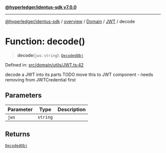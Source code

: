 [**@hyperledger/identus-sdk v7.0.0**](../../../../../../README.md)

***

[@hyperledger/identus-sdk](../../../../../../README.md) / [overview](../../../../../README.md) / [Domain](../../../README.md) / [JWT](../README.md) / decode

# Function: decode()

> **decode**(`jws`: `string`): [`DecodedObj`](../interfaces/DecodedObj.md)

Defined in: [src/domain/utils/JWT.ts:42](https://github.com/hyperledger/identus-edge-agent-sdk-ts/blob/96423ee84b124a31ce63036d9d623d1cb73a13c2/src/domain/utils/JWT.ts#L42)

decode a JWT into its parts
TODO move this to JWT component - needs removing from JWTCredential first

## Parameters

| Parameter | Type | Description |
| ------ | ------ | ------ |
| `jws` | `string` |  |

## Returns

[`DecodedObj`](../interfaces/DecodedObj.md)
